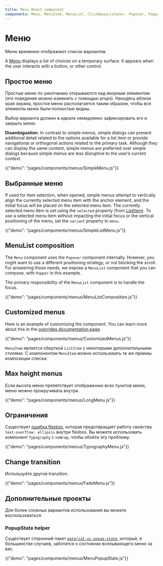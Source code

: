 ```yaml
---
title: Menu React component
components: Menu, MenuItem, MenuList, ClickAwayListener, Popover, Popper
---
```


# Меню

<p class="description">Меню временно отображают список вариантов.</p>

A [Menu](https://material.io/design/components/menus.html) displays a list of choices on a temporary surface. It appears when the user interacts with a button, or other control.

## Простое меню

Простые меню по умолчанию открываются над якорным элементом (это поведение можно изменить с помощью props). Находясь вблизи края экрана, простое меню располагается таким образом, чтобы все элементы меню были полностью видны.

Выбор варианта должен в идеале немедленно зафиксировать его и закрыть меню.

**Disambiguation**: In contrast to simple menus, simple dialogs can present additional detail related to the options available for a list item or provide navigational or orthogonal actions related to the primary task. Although they can display the same content, simple menus are preferred over simple dialogs because simple menus are less disruptive to the user’s current context.

{{"demo": "pages/components/menus/SimpleMenu.js"}}

## Выбранные меню

If used for item selection, when opened, simple menus attempt to vertically align the currently selected menu item with the anchor element, and the initial focus will be placed on the selected menu item. The currently selected menu item is set using the `selected` property (from [ListItem](/api/list-item/)). To use a selected menu item without impacting the initial focus or the vertical positioning of the menu, set the `variant` property to `menu`.

{{"demo": "pages/components/menus/SimpleListMenu.js"}}

## MenuList composition

The `Menu` component uses the `Popover` component internally. However, you might want to use a different positioning strategy, or not blocking the scroll. For answering those needs, we expose a `MenuList` component that you can compose, with `Popper` in this example.

The primary responsibility of the `MenuList` component is to handle the focus.

{{"demo": "pages/components/menus/MenuListComposition.js"}}

## Customized menus

Here is an example of customizing the component. You can learn more about this in the [overrides documentation page](/customization/components/).

{{"demo": "pages/components/menus/CustomizedMenus.js"}}

`MenuItem` является оберткой `ListItem` с некоторыми дополнительными стилями. С компонентом `MenuItem` можно использовать те же приемы композиции списка:

## Max height menus

Если высота меню препятствует отображению всех пунктов меню, меню можно прокручивать внутри.

{{"demo": "pages/components/menus/LongMenu.js"}}

## Ограничения

Существует [ошибка flexbox](https://bugs.chromium.org/p/chromium/issues/detail?id=327437), которая предотвращает работу свойства `text-overflow: ellipsis` внутри flexbox. Вы можете использовать компонент `Typography` с `noWrap`, чтобы обойти эту проблему:

{{"demo": "pages/components/menus/TypographyMenu.js"}}

## Change transition

Используйте другой transition.

{{"demo": "pages/components/menus/FadeMenu.js"}}

## Дополнительные проекты

Для более сложных вариантов использования вы можете воспользоваться:

### PopupState helper

Существует сторонний пакет [`material-ui-popup-state`](https://github.com/jcoreio/material-ui-popup-state), который, в большинстве случаев, заботится о состоянии всплывающего меню за вас.

{{"demo": "pages/components/menus/MenuPopupState.js"}}